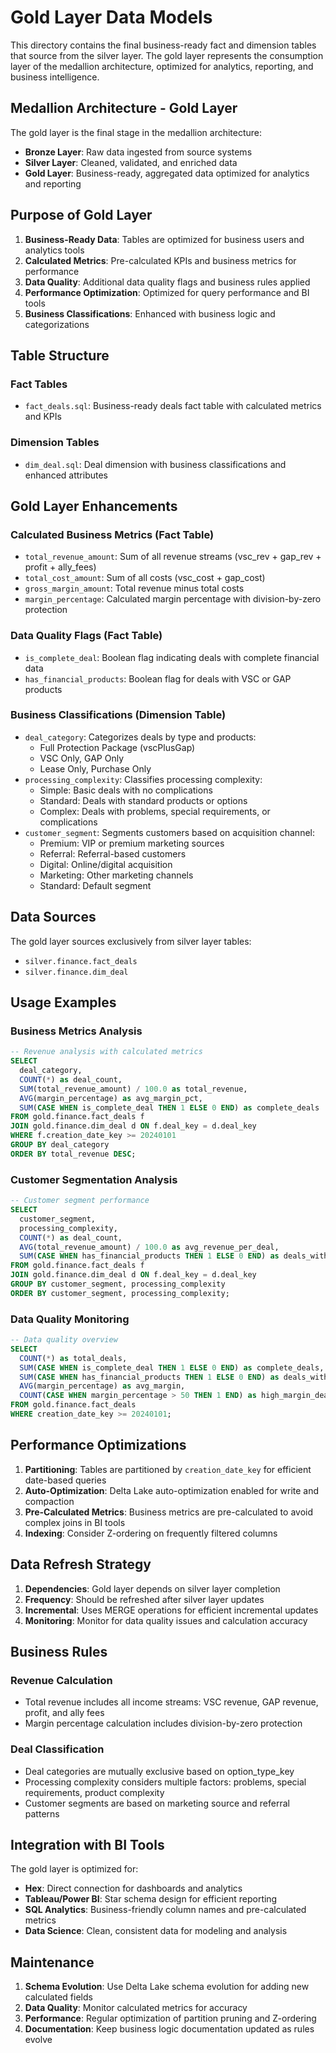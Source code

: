 # Gold Layer Data Models

This directory contains the final business-ready fact and dimension tables that source from the silver layer. The gold layer represents the consumption layer of the medallion architecture, optimized for analytics, reporting, and business intelligence.

## Medallion Architecture - Gold Layer

The gold layer is the final stage in the medallion architecture:

- **Bronze Layer**: Raw data ingested from source systems
- **Silver Layer**: Cleaned, validated, and enriched data
- **Gold Layer**: Business-ready, aggregated data optimized for analytics and reporting

## Purpose of Gold Layer

1. **Business-Ready Data**: Tables are optimized for business users and analytics tools
2. **Calculated Metrics**: Pre-calculated KPIs and business metrics for performance
3. **Data Quality**: Additional data quality flags and business rules applied
4. **Performance Optimization**: Optimized for query performance and BI tools
5. **Business Classifications**: Enhanced with business logic and categorizations

## Table Structure

### Fact Tables
- `fact_deals.sql`: Business-ready deals fact table with calculated metrics and KPIs

### Dimension Tables  
- `dim_deal.sql`: Deal dimension with business classifications and enhanced attributes

## Gold Layer Enhancements

### Calculated Business Metrics (Fact Table)
- `total_revenue_amount`: Sum of all revenue streams (vsc_rev + gap_rev + profit + ally_fees)
- `total_cost_amount`: Sum of all costs (vsc_cost + gap_cost)
- `gross_margin_amount`: Total revenue minus total costs
- `margin_percentage`: Calculated margin percentage with division-by-zero protection

### Data Quality Flags (Fact Table)
- `is_complete_deal`: Boolean flag indicating deals with complete financial data
- `has_financial_products`: Boolean flag for deals with VSC or GAP products

### Business Classifications (Dimension Table)
- `deal_category`: Categorizes deals by type and products:
  - Full Protection Package (vscPlusGap)
  - VSC Only, GAP Only
  - Lease Only, Purchase Only
- `processing_complexity`: Classifies processing complexity:
  - Simple: Basic deals with no complications
  - Standard: Deals with standard products or options
  - Complex: Deals with problems, special requirements, or complications
- `customer_segment`: Segments customers based on acquisition channel:
  - Premium: VIP or premium marketing sources
  - Referral: Referral-based customers
  - Digital: Online/digital acquisition
  - Marketing: Other marketing channels
  - Standard: Default segment

## Data Sources

The gold layer sources exclusively from silver layer tables:
- `silver.finance.fact_deals`
- `silver.finance.dim_deal`

## Usage Examples

### Business Metrics Analysis
```sql
-- Revenue analysis with calculated metrics
SELECT 
  deal_category,
  COUNT(*) as deal_count,
  SUM(total_revenue_amount) / 100.0 as total_revenue,
  AVG(margin_percentage) as avg_margin_pct,
  SUM(CASE WHEN is_complete_deal THEN 1 ELSE 0 END) as complete_deals
FROM gold.finance.fact_deals f
JOIN gold.finance.dim_deal d ON f.deal_key = d.deal_key
WHERE f.creation_date_key >= 20240101
GROUP BY deal_category
ORDER BY total_revenue DESC;
```

### Customer Segmentation Analysis
```sql
-- Customer segment performance
SELECT 
  customer_segment,
  processing_complexity,
  COUNT(*) as deal_count,
  AVG(total_revenue_amount) / 100.0 as avg_revenue_per_deal,
  SUM(CASE WHEN has_financial_products THEN 1 ELSE 0 END) as deals_with_products
FROM gold.finance.fact_deals f
JOIN gold.finance.dim_deal d ON f.deal_key = d.deal_key
GROUP BY customer_segment, processing_complexity
ORDER BY customer_segment, processing_complexity;
```

### Data Quality Monitoring
```sql
-- Data quality overview
SELECT 
  COUNT(*) as total_deals,
  SUM(CASE WHEN is_complete_deal THEN 1 ELSE 0 END) as complete_deals,
  SUM(CASE WHEN has_financial_products THEN 1 ELSE 0 END) as deals_with_products,
  AVG(margin_percentage) as avg_margin,
  COUNT(CASE WHEN margin_percentage > 50 THEN 1 END) as high_margin_deals
FROM gold.finance.fact_deals
WHERE creation_date_key >= 20240101;
```

## Performance Optimizations

1. **Partitioning**: Tables are partitioned by `creation_date_key` for efficient date-based queries
2. **Auto-Optimization**: Delta Lake auto-optimization enabled for write and compaction
3. **Pre-Calculated Metrics**: Business metrics are pre-calculated to avoid complex joins in BI tools
4. **Indexing**: Consider Z-ordering on frequently filtered columns

## Data Refresh Strategy

1. **Dependencies**: Gold layer depends on silver layer completion
2. **Frequency**: Should be refreshed after silver layer updates
3. **Incremental**: Uses MERGE operations for efficient incremental updates
4. **Monitoring**: Monitor for data quality issues and calculation accuracy

## Business Rules

### Revenue Calculation
- Total revenue includes all income streams: VSC revenue, GAP revenue, profit, and ally fees
- Margin percentage calculation includes division-by-zero protection

### Deal Classification
- Deal categories are mutually exclusive based on option_type_key
- Processing complexity considers multiple factors: problems, special requirements, product complexity
- Customer segments are based on marketing source and referral patterns

## Integration with BI Tools

The gold layer is optimized for:
- **Hex**: Direct connection for dashboards and analytics
- **Tableau/Power BI**: Star schema design for efficient reporting
- **SQL Analytics**: Business-friendly column names and pre-calculated metrics
- **Data Science**: Clean, consistent data for modeling and analysis

## Maintenance

1. **Schema Evolution**: Use Delta Lake schema evolution for adding new calculated fields
2. **Data Quality**: Monitor calculated metrics for accuracy
3. **Performance**: Regular optimization of partition pruning and Z-ordering
4. **Documentation**: Keep business logic documentation updated as rules evolve 
